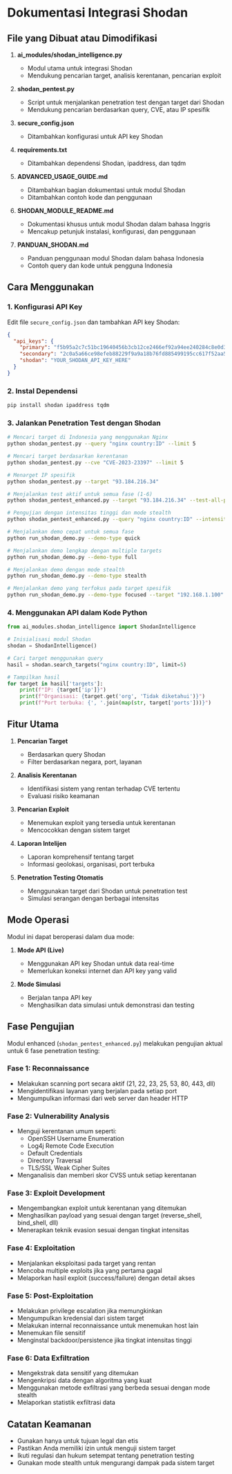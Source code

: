 # Dokumentasi Integrasi Shodan

## File yang Dibuat atau Dimodifikasi

1. **ai_modules/shodan_intelligence.py**
   - Modul utama untuk integrasi Shodan
   - Mendukung pencarian target, analisis kerentanan, pencarian exploit

2. **shodan_pentest.py**
   - Script untuk menjalankan penetration test dengan target dari Shodan
   - Mendukung pencarian berdasarkan query, CVE, atau IP spesifik

3. **secure_config.json**
   - Ditambahkan konfigurasi untuk API key Shodan

4. **requirements.txt**
   - Ditambahkan dependensi Shodan, ipaddress, dan tqdm

5. **ADVANCED_USAGE_GUIDE.md**
   - Ditambahkan bagian dokumentasi untuk modul Shodan
   - Ditambahkan contoh kode dan penggunaan

6. **SHODAN_MODULE_README.md**
   - Dokumentasi khusus untuk modul Shodan dalam bahasa Inggris
   - Mencakup petunjuk instalasi, konfigurasi, dan penggunaan

7. **PANDUAN_SHODAN.md**
   - Panduan penggunaan modul Shodan dalam bahasa Indonesia
   - Contoh query dan kode untuk pengguna Indonesia

## Cara Menggunakan

### 1. Konfigurasi API Key

Edit file `secure_config.json` dan tambahkan API key Shodan:

```json
{
  "api_keys": {
    "primary": "f5b95a2c7c51bc19640456b3cb12ce2466ef92a94ee240284c8e0d34919de539",
    "secondary": "2c0a5a66ce98efeb88229f9a9a18b76fd885499195cc617f52aa58c02f78e61a",
    "shodan": "YOUR_SHODAN_API_KEY_HERE"
  }
}
```

### 2. Instal Dependensi

```bash
pip install shodan ipaddress tqdm
```

### 3. Jalankan Penetration Test dengan Shodan

```bash
# Mencari target di Indonesia yang menggunakan Nginx
python shodan_pentest.py --query "nginx country:ID" --limit 5

# Mencari target berdasarkan kerentanan
python shodan_pentest.py --cve "CVE-2023-23397" --limit 5

# Menarget IP spesifik
python shodan_pentest.py --target "93.184.216.34"

# Menjalankan test aktif untuk semua fase (1-6)
python shodan_pentest_enhanced.py --target "93.184.216.34" --test-all-phases

# Pengujian dengan intensitas tinggi dan mode stealth
python shodan_pentest_enhanced.py --query "nginx country:ID" --intensity 10 --stealth --test-all-phases

# Menjalankan demo cepat untuk semua fase
python run_shodan_demo.py --demo-type quick

# Menjalankan demo lengkap dengan multiple targets
python run_shodan_demo.py --demo-type full

# Menjalankan demo dengan mode stealth
python run_shodan_demo.py --demo-type stealth

# Menjalankan demo yang terfokus pada target spesifik
python run_shodan_demo.py --demo-type focused --target "192.168.1.100"
```

### 4. Menggunakan API dalam Kode Python

```python
from ai_modules.shodan_intelligence import ShodanIntelligence

# Inisialisasi modul Shodan
shodan = ShodanIntelligence()

# Cari target menggunakan query
hasil = shodan.search_targets("nginx country:ID", limit=5)

# Tampilkan hasil
for target in hasil['targets']:
    print(f"IP: {target['ip']}")
    print(f"Organisasi: {target.get('org', 'Tidak diketahui')}")
    print(f"Port terbuka: {', '.join(map(str, target['ports']))}")
```

## Fitur Utama

1. **Pencarian Target**
   - Berdasarkan query Shodan
   - Filter berdasarkan negara, port, layanan

2. **Analisis Kerentanan**
   - Identifikasi sistem yang rentan terhadap CVE tertentu
   - Evaluasi risiko keamanan

3. **Pencarian Exploit**
   - Menemukan exploit yang tersedia untuk kerentanan
   - Mencocokkan dengan sistem target

4. **Laporan Intelijen**
   - Laporan komprehensif tentang target
   - Informasi geolokasi, organisasi, port terbuka

5. **Penetration Testing Otomatis**
   - Menggunakan target dari Shodan untuk penetration test
   - Simulasi serangan dengan berbagai intensitas

## Mode Operasi

Modul ini dapat beroperasi dalam dua mode:

1. **Mode API (Live)**
   - Menggunakan API key Shodan untuk data real-time
   - Memerlukan koneksi internet dan API key yang valid

2. **Mode Simulasi**
   - Berjalan tanpa API key
   - Menghasilkan data simulasi untuk demonstrasi dan testing

## Fase Pengujian

Modul enhanced (`shodan_pentest_enhanced.py`) melakukan pengujian aktual untuk 6 fase penetration testing:

### Fase 1: Reconnaissance
- Melakukan scanning port secara aktif (21, 22, 23, 25, 53, 80, 443, dll)
- Mengidentifikasi layanan yang berjalan pada setiap port
- Mengumpulkan informasi dari web server dan header HTTP

### Fase 2: Vulnerability Analysis
- Menguji kerentanan umum seperti:
  - OpenSSH Username Enumeration
  - Log4j Remote Code Execution
  - Default Credentials
  - Directory Traversal
  - TLS/SSL Weak Cipher Suites
- Menganalisis dan memberi skor CVSS untuk setiap kerentanan

### Fase 3: Exploit Development
- Mengembangkan exploit untuk kerentanan yang ditemukan
- Menghasilkan payload yang sesuai dengan target (reverse_shell, bind_shell, dll)
- Menerapkan teknik evasion sesuai dengan tingkat intensitas

### Fase 4: Exploitation
- Menjalankan eksploitasi pada target yang rentan
- Mencoba multiple exploits jika yang pertama gagal
- Melaporkan hasil exploit (success/failure) dengan detail akses

### Fase 5: Post-Exploitation
- Melakukan privilege escalation jika memungkinkan
- Mengumpulkan kredensial dari sistem target
- Melakukan internal reconnaissance untuk menemukan host lain
- Menemukan file sensitif
- Menginstal backdoor/persistence jika tingkat intensitas tinggi

### Fase 6: Data Exfiltration
- Mengekstrak data sensitif yang ditemukan
- Mengenkripsi data dengan algoritma yang kuat
- Menggunakan metode exfiltrasi yang berbeda sesuai dengan mode stealth
- Melaporkan statistik exfiltrasi data

## Catatan Keamanan

- Gunakan hanya untuk tujuan legal dan etis
- Pastikan Anda memiliki izin untuk menguji sistem target
- Ikuti regulasi dan hukum setempat tentang penetration testing
- Gunakan mode stealth untuk mengurangi dampak pada sistem target
